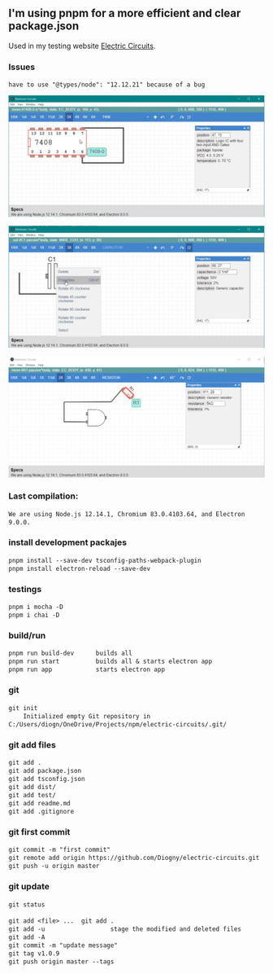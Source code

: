
## I'm using pnpm for a more efficient and clear package.json

Used in my testing website [Electric Circuits](http://diogny.com/tests/circuits.php).

### Issues
	have to use "@types/node": "12.12.21" because of a bug

![working example](dist/img/img01.png)

![working example](dist/img/img02.png)

![working example](dist/img/img03.png)

### Last compilation:
	We are using Node.js 12.14.1, Chromium 83.0.4103.64, and Electron 9.0.0.

### install development packajes
	pnpm install --save-dev tsconfig-paths-webpack-plugin
	pnpm install electron-reload --save-dev

### testings
	pnpm i mocha -D
	pnpm i chai -D
	
### build/run
	pnpm run build-dev		builds all
	pnpm run start			builds all & starts electron app
	pnpm run app			starts electron app

### git
	git init
		Initialized empty Git repository in C:/Users/diogn/OneDrive/Projects/npm/electric-circuits/.git/

### git add files
	git add .
	git add package.json
	git add tsconfig.json
	git add dist/
	git add test/
	git add readme.md
	git add .gitignore
	

### git first commit
	git commit -m "first commit"
	git remote add origin https://github.com/Diogny/electric-circuits.git
	git push -u origin master

### git update
	git status

	git add <file> ...	git add .
	git add -u					stage the modified and deleted files
	git add -A
	git commit -m "update message"
	git tag v1.0.9
	git push origin master --tags

